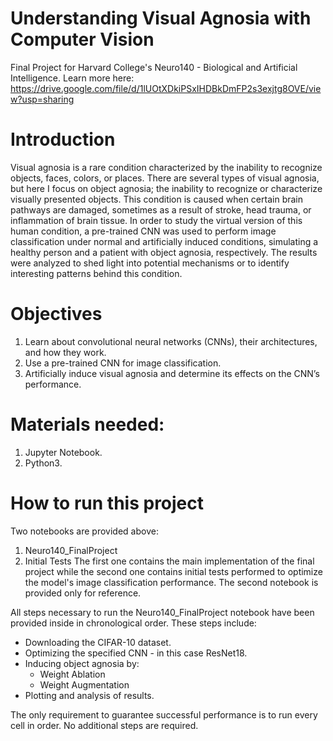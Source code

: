 # Understanding Visual Agnosia with Computer Vision
Final Project for Harvard College's Neuro140 - Biological and Artificial Intelligence. Learn more here: https://drive.google.com/file/d/1lUOtXDkiPSxIHDBkDmFP2s3exjtg8OVE/view?usp=sharing

# Introduction
Visual agnosia is a rare condition characterized by the inability to recognize objects, faces, colors, or places. There are several types of visual agnosia, but here I focus on object agnosia; the inability to recognize or characterize visually presented objects. This condition is caused when certain brain pathways are damaged, sometimes as a result of stroke, head trauma, or inflammation of brain tissue. In order to study the virtual version of this human condition, a pre-trained CNN was used to perform image classification under normal and artificially induced conditions, simulating a healthy person and a patient with object agnosia, respectively. The results were analyzed to shed light into potential mechanisms or to identify interesting patterns behind this condition. 

# Objectives
1.	Learn about convolutional neural networks (CNNs), their architectures, and how they work.
2.	Use a pre-trained CNN for image classification.
3.	Artificially induce visual agnosia and determine its effects on the CNN’s performance. 

# Materials needed:
1. Jupyter Notebook.
2. Python3.

# How to run this project
Two notebooks are provided above:
1. Neuro140_FinalProject
2. Initial Tests
The first one contains the main implementation of the final project while the second one contains initial tests performed to optimize the model's image classification performance. The second notebook is provided only for reference.

All steps necessary to run the Neuro140_FinalProject notebook have been provided inside in chronological order. These steps include:
- Downloading the CIFAR-10 dataset. 
- Optimizing the specified CNN - in this case ResNet18.
- Inducing object agnosia by:
    - Weight Ablation
    - Weight Augmentation
- Plotting and analysis of results.

The only requirement to guarantee successful performance is to run every cell in order. No additional steps are required.
